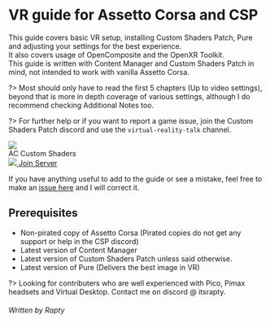 # VR guide for Assetto Corsa and CSP

This guide covers basic VR setup, installing Custom Shaders Patch, Pure and adjusting your settings for the best experience.  
It also covers usage of OpenComposite and the OpenXR Toolkit.  
This guide is written with Content Manager and Custom Shaders Patch in mind, not intended to work with vanilla Assetto Corsa.  


?> Most should only have to read the first 5 chapters (Up to video settings), beyond that is more in depth coverage of various settings, although I do recommend checking Additional Notes too.

?> For further help or if you want to report a game issue, join the Custom Shaders Patch discord and use the `virtual-reality-talk` channel.

<div class="discordInvite">
	<div class="rowOne">
		<img src="https://cdn.discordapp.com/icons/453595061788344330/912cc6573f1c5169c85176eeb8d95541.webp?size=96">
		<div class="serverName">AC Custom Shaders</div>
	</div>
	<div class=rowTwo>
		<a href="https://discord.gg/zN4XtmZ4Jf">
		<img src="https://cdn.prod.website-files.com/6257adef93867e50d84d30e2/636e0a6ca814282eca7172c6_icon_clyde_white_RGB.svg">
		Join Server
		</a>
	</div>
</div>

If you have anything useful to add to the guide or see a mistake, feel free to make an [issue here](https://github.com/Raptyyy/vr-guide/issues) and I will correct it.  

## Prerequisites
- Non-pirated copy of Assetto Corsa (Pirated copies do not get any support or help in the CSP discord)
- Latest version of Content Manager  
- Latest version of Custom Shaders Patch unless said otherwise.  
- Latest version of Pure (Delivers the best image in VR)  


?> Looking for contributers who are well experienced with Pico, Pimax headsets and Virtual Desktop. Contact me on discord @ itsrapty.

###### Written by Rapty
